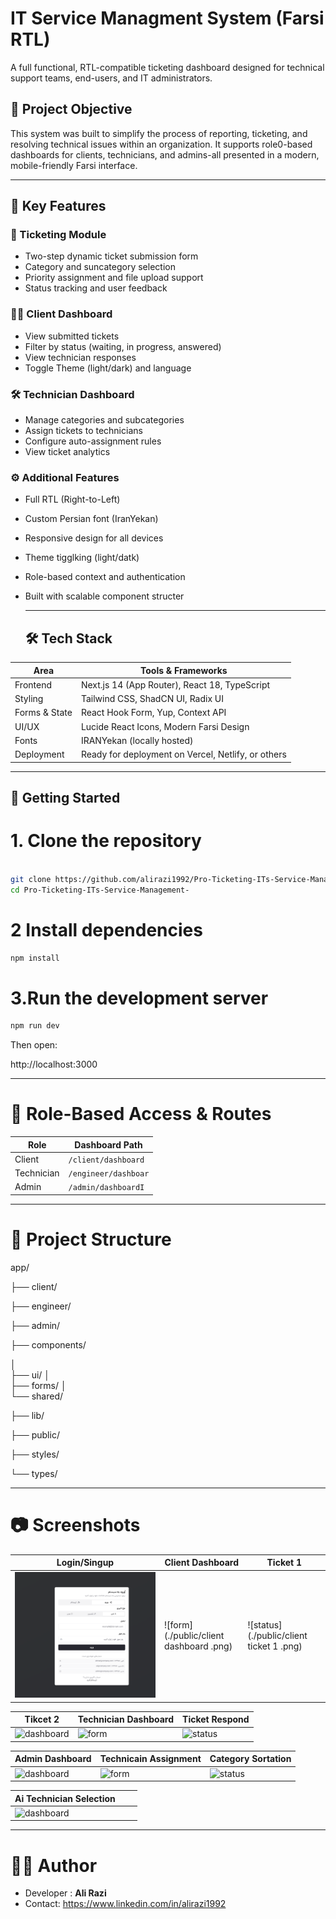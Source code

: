 # IT Service Managment System (Farsi RTL) 

A full functional, RTL-compatible ticketing dashboard designed for technical support teams, end-users, and IT administrators. 

## 🎯 Project Objective


This system was built to simplify the process of reporting, ticketing, and resolving technical issues within an organization. It supports role0-based dashboards for clients, technicians, and admins-all presented in a modern, mobile-friendly Farsi interface. 

----

## 🧩 Key Features

### 🎫 Ticketing Module 

- Two-step dynamic ticket submission form
- Category and  suncategory selection
- Priority assignment and file upload support
- Status tracking and user feedback

### 👨‍💻 Client Dashboard

- View submitted tickets
- Filter by status (waiting, in progress, answered)
- View technician responses
- Toggle Theme (light/dark) and language


### 🛠️ Technician Dashboard

- Manage categories and subcategories
- Assign tickets to technicians
- Configure auto-assignment rules
- View ticket analytics

### ⚙️ Additional Features 

- Full RTL (Right-to-Left)
- Custom Persian font (IranYekan)
- Responsive design for all devices
- Theme tigglking (light/datk)
- Role-based context and authentication
- Built with scalable component structer

  ---

  ## 🛠️ Tech Stack

| Area           | Tools & Frameworks                                   |
|----------------|------------------------------------------------------|
| Frontend       | Next.js 14 (App Router), React 18, TypeScript        |
| Styling        | Tailwind CSS, ShadCN UI, Radix UI                    |
| Forms & State  | React Hook Form, Yup, Context API                    |
| UI/UX          | Lucide React Icons, Modern Farsi Design              |
| Fonts          | IRANYekan (locally hosted)                           |
| Deployment     | Ready for deployment on Vercel, Netlify, or others  |

  

---

## 🚀 Getting Started

# 1. Clone the repository

```bash

git clone https://github.com/alirazi1992/Pro-Ticketing-ITs-Service-Management-.git
cd Pro-Ticketing-ITs-Service-Management-
```

# 2 Install dependencies

```bash
npm install 
```

# 3.Run the development server 

```bash
npm run dev

```
Then open:

http://localhost:3000

----

# 🔐 Role-Based Access & Routes

| Role           | Dashboard Path       |
|----------------|----------------------|
| Client         | `/client/dashboard`  |
| Technician     | `/engineer/dashboar` |
| Admin          | `/admin/dashboardI`  |


----

# 📁 Project Structure

app/

├── client/

├── engineer/

├── admin/

├── components/

│  
    ├── ui/
│   
    ├── forms/
│  
    └── shared/

├── lib/

├── public/

├── styles/

└── types/

----

# 📷 Screenshots

| Login/Singup | Client Dashboard| Ticket 1 |
|------------------|------------------|----------------|
| ![Login](./public/login.png)  | ![form](./public/client dashboard  .png) | ![status](./public/client ticket 1 .png) |



| Tikcet 2  |  Technician Dashboard | Ticket Respond |
|------------------|------------------|----------------|
| ![dashboard](./public/4.png) | ![form](./public/5.png) | ![status](./public/6.png) |


| Admin Dashboard | Technicain Assignment| Category Sortation |
|------------------|------------------|----------------|
| ![dashboard](./public/1.png) | ![form](./public/2.png) | ![status](./public/3.png) |



| Ai Technician Selection  | | |
|------------------|------------------|----------------|
| ![dashboard](./public/4.png) 








----

# 👨‍💻 Author

-  Developer : **Ali Razi**
-  Contact: https://www.linkedin.com/in/alirazi1992


